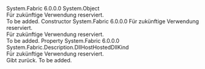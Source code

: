 <Type Name="DllHostHostedDllDescription" FullName="System.Fabric.Description.DllHostHostedDllDescription">
  <TypeSignature Language="C#" Value="public class DllHostHostedDllDescription" />
  <TypeSignature Language="ILAsm" Value=".class public auto ansi beforefieldinit DllHostHostedDllDescription extends System.Object" />
  <TypeSignature Language="DocId" Value="T:System.Fabric.Description.DllHostHostedDllDescription" />
  <TypeSignature Language="VB.NET" Value="Public Class DllHostHostedDllDescription" />
  <TypeSignature Language="F#" Value="type DllHostHostedDllDescription = class" />
  <AssemblyInfo>
    <AssemblyName>System.Fabric</AssemblyName>
    <AssemblyVersion>6.0.0.0</AssemblyVersion>
  </AssemblyInfo>
  <Base>
    <BaseTypeName>System.Object</BaseTypeName>
  </Base>
  <Interfaces />
  <Docs>
    <summary>
      <para>Für zukünftige Verwendung reserviert.</para>
    </summary>
    <remarks>To be added.</remarks>
  </Docs>
  <Members>
    <Member MemberName=".ctor">
      <MemberSignature Language="C#" Value="protected DllHostHostedDllDescription (System.Fabric.Description.DllHostHostedDllKind kind);" />
      <MemberSignature Language="ILAsm" Value=".method familyhidebysig specialname rtspecialname instance void .ctor(valuetype System.Fabric.Description.DllHostHostedDllKind kind) cil managed" />
      <MemberSignature Language="DocId" Value="M:System.Fabric.Description.DllHostHostedDllDescription.#ctor(System.Fabric.Description.DllHostHostedDllKind)" />
      <MemberSignature Language="VB.NET" Value="Protected Sub New (kind As DllHostHostedDllKind)" />
      <MemberSignature Language="F#" Value="new System.Fabric.Description.DllHostHostedDllDescription : System.Fabric.Description.DllHostHostedDllKind -&gt; System.Fabric.Description.DllHostHostedDllDescription" Usage="new System.Fabric.Description.DllHostHostedDllDescription kind" />
      <MemberType>Constructor</MemberType>
      <AssemblyInfo>
        <AssemblyName>System.Fabric</AssemblyName>
        <AssemblyVersion>6.0.0.0</AssemblyVersion>
      </AssemblyInfo>
      <Parameters>
        <Parameter Name="kind" Type="System.Fabric.Description.DllHostHostedDllKind" />
      </Parameters>
      <Docs>
        <param name="kind">
          <para>Für zukünftige Verwendung reserviert.</para>
        </param>
        <summary>
          <para>Für zukünftige Verwendung reserviert.</para>
        </summary>
        <remarks>To be added.</remarks>
      </Docs>
    </Member>
    <Member MemberName="Kind">
      <MemberSignature Language="C#" Value="public System.Fabric.Description.DllHostHostedDllKind Kind { get; }" />
      <MemberSignature Language="ILAsm" Value=".property instance valuetype System.Fabric.Description.DllHostHostedDllKind Kind" />
      <MemberSignature Language="DocId" Value="P:System.Fabric.Description.DllHostHostedDllDescription.Kind" />
      <MemberSignature Language="VB.NET" Value="Public ReadOnly Property Kind As DllHostHostedDllKind" />
      <MemberSignature Language="F#" Value="member this.Kind : System.Fabric.Description.DllHostHostedDllKind" Usage="System.Fabric.Description.DllHostHostedDllDescription.Kind" />
      <MemberType>Property</MemberType>
      <AssemblyInfo>
        <AssemblyName>System.Fabric</AssemblyName>
        <AssemblyVersion>6.0.0.0</AssemblyVersion>
      </AssemblyInfo>
      <ReturnValue>
        <ReturnType>System.Fabric.Description.DllHostHostedDllKind</ReturnType>
      </ReturnValue>
      <Docs>
        <summary>
          <para>Für zukünftige Verwendung reserviert.</para>
        </summary>
        <value>
          <para>Gibt <see cref="T:System.Fabric.Description.DllHostHostedDllKind" />zurück.</para>
        </value>
        <remarks>To be added.</remarks>
      </Docs>
    </Member>
  </Members>
</Type>